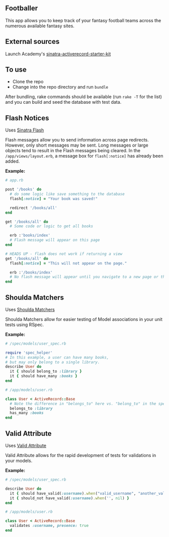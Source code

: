 ## Footballer

This app allows you to keep track of your fantasy football teams across the numerous available fantasy sites.

## External sources
Launch Academy's [sinatra-activerecord-starter-kit](https://github.com/LaunchAcademy/sinatra-activerecord-starter-kit)

## To use
- Clone the repo
- Change into the repo directory and run `bundle`

After bundling, rake commands should be available (run `rake -T` for the list) and you can build and seed the database with test data.

## Flash Notices

Uses [Sinatra Flash](https://github.com/SFEley/sinatra-flash)

Flash messages allow you to send information across page redirects. However, only short messages may be sent. Long messages or large objects tend to result in the Flash messages being cleared. In the `/app/views/layout.erb`, a message box for `flash[:notice]` has already been added.

**Example:**
```ruby
# app.rb

post '/books' do
  # do some logic like save something to the database
  flash[:notice] = "Your book was saved!"

  redirect '/books/all'
end

get '/books/all' do
  # Some code or logic to get all books

  erb :'books/index'
  # Flash message will appear on this page
end

# HEADS UP - flash does not work if returning a view
get '/books/all' do
  flash[:notice] = "This will not appear on the page."

  erb :'/books/index'
  # No flash message will appear until you navigate to a new page or the page refreshes.
end
```

## Shoulda Matchers

Uses [Shoulda Matchers](https://github.com/thoughtbot/shoulda-matchers)

Shoulda Matchers allow for easier testing of Model associations in your unit tests using RSpec.

**Example:**

```ruby
# /spec/models/user_spec.rb

require 'spec_helper'
# In this example, a user can have many books,
# but may only belong to a single library.
describe User do
  it { should belong_to :library }
  it { should have_many :books }
end

```

```ruby
# /app/models/user.rb

class User < ActiveRecord::Base
  # Note the difference in "belongs_to" here vs. "belong_to" in the spec test.
  belongs_to :library
  has_many :books
end
```

## Valid Attribute

Uses [Valid Attribute](https://github.com/bcardarella/valid_attribute)

Valid Attribute allows for the rapid development of tests for validations
in your models.

**Example:**

```ruby
# /spec/models/user_spec.rb

describe User do
  it { should have_valid(:username).when("valid_username", "another_valid_username") }
  it { should_not have_valid(:username).when('', nil) }
end

```

```ruby
# /app/models/user.rb

class User < ActiveRecord::Base
  validates :username, presence: true
end
```
